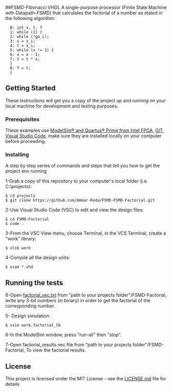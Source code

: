 ##FSMD-Fibonacci VHDL
A single-purpose processor (Finite State Machine with Datapath-FSMD) that calculates the factorial of a number as stated in the following algorithm:

```
  0: int x, t, f
  1: while (1) {
  2: while (!go_i);
  3: x = x_i;
  4: t = x_i;
  5: while (x != 1) {
  6: x = x - 1;
  7: t = t * x;
  }
  8: f = t;
  }
```
## Getting Started

These instructions will get you a copy of the project up and running on your local machine for development and testing purposes.

### Prerequisites

These examples use [ModelSim® and Quartus® Prime from Intel FPGA](http://fpgasoftware.intel.com/?edition=lite), [GIT](https://git-scm.com/download/win), [Visual Studio Code](https://code.visualstudio.com/download), make sure they are installed locally on your computer before proceeding.


### Installing

A step by step series of commands and steps that tell you how to get the project env running


1-Grab a copy of this repository to your computer's local folder (i.e. C:\projects):
```
$ cd projects
$ git clone https://github.com/Ammar-Reda/FSMD-FSMD-Factorial.git
```

2-Use Visual Studio Code (VSC) to edit and view the design files:
```
$ cd FSMD-Factorial
$ code .
```

3-From the VSC View menu, choose Terminal, in the VCS Terminal, create a "work" library:
```
$ vlib work
```
4-Compile all the design units:
```
$ vcom *.vhd
```

## Running the tests

6-Open [factorial_vec.txt](https://github.com/Ammar-Reda/FSMD-Factorial/blob/master/factorial_vec.txt) from "path to your projects folder"/FSMD-Factorial, write any 3-bit numbers (in binary) in order to get the factorial of the corresponding number.

5- Design simulation:
```
$ vsim work.factorial_tb
```

6-In the ModelSim window, press "run-all" then "stop".

7-Open factorial_results.vec file from "path to your projects folder"/FSMD-Factorial, To view the factorial results.
## License

This project is licensed under the MIT License - see the [LICENSE.md](https://github.com/Ammar-Reda/FSMD-Factorial/blob/master/LICENSE) file for details
